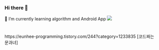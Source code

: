 ### Hi there 👋
🌱 I’m currently learning algorithm and Android App
<img src="https://img.shields.io/badge/python-071D49?style=plastic&logo=About.me&logoColor=00A98F"/>
#
<div align="center>
![Anurag's GitHub stats](https://github-readme-stats.vercel.app/api?username=jiyoungzero&show_icons=true&theme=radical)
![Top Langs](https://github-readme-stats.vercel.app/api/top-langs/?username=jiyoungzero&layout=compact&theme=tokyonight)
            </div>

출처: https://eunhee-programming.tistory.com/244?category=1233835 [코드짜는 문과녀]
<!--
**jiyoungzero/jiyoungzero** is a ✨ _special_ ✨ repository because its `README.md` (this file) appears on your GitHub profile.

Here are some ideas to get you started:

- 🔭 I’m currently working on ...
- 🌱 I’m currently learning algorithm and Adroid App
- 👯 I’m looking to collaborate on ...
- 🤔 I’m looking for help with ...
- 💬 Ask me about ...
- 📫 How to reach me: ...
- 😄 Pronouns: ...
- ⚡ Fun fact: ...
-->
